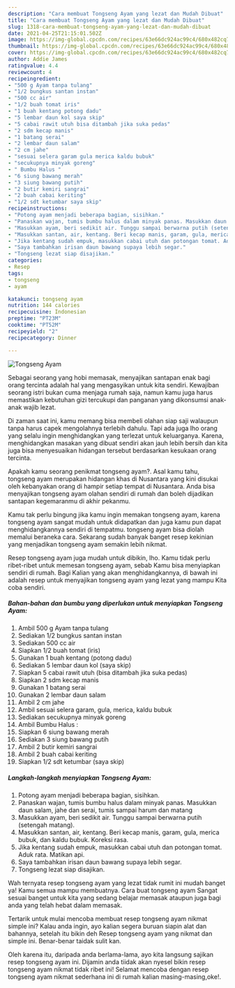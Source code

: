 ```yaml
---
description: "Cara membuat Tongseng Ayam yang lezat dan Mudah Dibuat"
title: "Cara membuat Tongseng Ayam yang lezat dan Mudah Dibuat"
slug: 1318-cara-membuat-tongseng-ayam-yang-lezat-dan-mudah-dibuat
date: 2021-04-25T21:15:01.502Z
image: https://img-global.cpcdn.com/recipes/63e66dc924ac99c4/680x482cq70/tongseng-ayam-foto-resep-utama.jpg
thumbnail: https://img-global.cpcdn.com/recipes/63e66dc924ac99c4/680x482cq70/tongseng-ayam-foto-resep-utama.jpg
cover: https://img-global.cpcdn.com/recipes/63e66dc924ac99c4/680x482cq70/tongseng-ayam-foto-resep-utama.jpg
author: Addie James
ratingvalue: 4.4
reviewcount: 4
recipeingredient:
- "500 g Ayam tanpa tulang"
- "1/2 bungkus santan instan"
- "500 cc air"
- "1/2 buah tomat iris"
- "1 buah kentang potong dadu"
- "5 lembar daun kol saya skip"
- "5 cabai rawit utuh bisa ditambah jika suka pedas"
- "2 sdm kecap manis"
- "1 batang serai"
- "2 lembar daun salam"
- "2 cm jahe"
- "sesuai selera garam gula merica kaldu bubuk"
- "secukupnya minyak goreng"
- " Bumbu Halus "
- "6 siung bawang merah"
- "3 siung bawang putih"
- "2 butir kemiri sangrai"
- "2 buah cabai keriting"
- "1/2 sdt ketumbar saya skip"
recipeinstructions:
- "Potong ayam menjadi beberapa bagian, sisihkan."
- "Panaskan wajan, tumis bumbu halus dalam minyak panas. Masukkan daun salam, jahe dan serai, tumis sampai harum dan matang"
- "Masukkan ayam, beri sedikit air. Tunggu sampai berwarna putih (setengah matang)."
- "Masukkan santan, air, kentang. Beri kecap manis, garam, gula, merica bubuk, dan kaldu bubuk. Koreksi rasa."
- "Jika kentang sudah empuk, masukkan cabai utuh dan potongan tomat. Aduk rata. Matikan api."
- "Saya tambahkan irisan daun bawang supaya lebih segar."
- "Tongseng lezat siap disajikan."
categories:
- Resep
tags:
- tongseng
- ayam

katakunci: tongseng ayam 
nutrition: 144 calories
recipecuisine: Indonesian
preptime: "PT23M"
cooktime: "PT52M"
recipeyield: "2"
recipecategory: Dinner

---
```



![Tongseng Ayam](https://img-global.cpcdn.com/recipes/63e66dc924ac99c4/680x482cq70/tongseng-ayam-foto-resep-utama.jpg)

Sebagai seorang yang hobi memasak, menyajikan santapan enak bagi orang tercinta adalah hal yang mengasyikan untuk kita sendiri. Kewajiban seorang istri bukan cuma menjaga rumah saja, namun kamu juga harus memastikan kebutuhan gizi tercukupi dan panganan yang dikonsumsi anak-anak wajib lezat.

Di zaman  saat ini, kamu memang bisa membeli olahan siap saji walaupun tanpa harus capek mengolahnya terlebih dahulu. Tapi ada juga lho orang yang selalu ingin menghidangkan yang terlezat untuk keluarganya. Karena, menghidangkan masakan yang dibuat sendiri akan jauh lebih bersih dan kita juga bisa menyesuaikan hidangan tersebut berdasarkan kesukaan orang tercinta. 



Apakah kamu seorang penikmat tongseng ayam?. Asal kamu tahu, tongseng ayam merupakan hidangan khas di Nusantara yang kini disukai oleh kebanyakan orang di hampir setiap tempat di Nusantara. Anda bisa menyajikan tongseng ayam olahan sendiri di rumah dan boleh dijadikan santapan kegemaranmu di akhir pekanmu.

Kamu tak perlu bingung jika kamu ingin memakan tongseng ayam, karena tongseng ayam sangat mudah untuk didapatkan dan juga kamu pun dapat menghidangkannya sendiri di tempatmu. tongseng ayam bisa diolah memalui beraneka cara. Sekarang sudah banyak banget resep kekinian yang menjadikan tongseng ayam semakin lebih nikmat.

Resep tongseng ayam juga mudah untuk dibikin, lho. Kamu tidak perlu ribet-ribet untuk memesan tongseng ayam, sebab Kamu bisa menyiapkan sendiri di rumah. Bagi Kalian yang akan menghidangkannya, di bawah ini adalah resep untuk menyajikan tongseng ayam yang lezat yang mampu Kita coba sendiri.

<!--inarticleads1-->

##### Bahan-bahan dan bumbu yang diperlukan untuk menyiapkan Tongseng Ayam:

1. Ambil 500 g Ayam tanpa tulang
1. Sediakan 1/2 bungkus santan instan
1. Sediakan 500 cc air
1. Siapkan 1/2 buah tomat (iris)
1. Gunakan 1 buah kentang (potong dadu)
1. Sediakan 5 lembar daun kol (saya skip)
1. Siapkan 5 cabai rawit utuh (bisa ditambah jika suka pedas)
1. Siapkan 2 sdm kecap manis
1. Gunakan 1 batang serai
1. Gunakan 2 lembar daun salam
1. Ambil 2 cm jahe
1. Ambil sesuai selera garam, gula, merica, kaldu bubuk
1. Sediakan secukupnya minyak goreng
1. Ambil  Bumbu Halus :
1. Siapkan 6 siung bawang merah
1. Sediakan 3 siung bawang putih
1. Ambil 2 butir kemiri sangrai
1. Ambil 2 buah cabai keriting
1. Siapkan 1/2 sdt ketumbar (saya skip)




<!--inarticleads2-->

##### Langkah-langkah menyiapkan Tongseng Ayam:

1. Potong ayam menjadi beberapa bagian, sisihkan.
1. Panaskan wajan, tumis bumbu halus dalam minyak panas. Masukkan daun salam, jahe dan serai, tumis sampai harum dan matang
1. Masukkan ayam, beri sedikit air. Tunggu sampai berwarna putih (setengah matang).
1. Masukkan santan, air, kentang. Beri kecap manis, garam, gula, merica bubuk, dan kaldu bubuk. Koreksi rasa.
1. Jika kentang sudah empuk, masukkan cabai utuh dan potongan tomat. Aduk rata. Matikan api.
1. Saya tambahkan irisan daun bawang supaya lebih segar.
1. Tongseng lezat siap disajikan.




Wah ternyata resep tongseng ayam yang lezat tidak rumit ini mudah banget ya! Kamu semua mampu membuatnya. Cara buat tongseng ayam Sangat sesuai banget untuk kita yang sedang belajar memasak ataupun juga bagi anda yang telah hebat dalam memasak.

Tertarik untuk mulai mencoba membuat resep tongseng ayam nikmat simple ini? Kalau anda ingin, ayo kalian segera buruan siapin alat dan bahannya, setelah itu bikin deh Resep tongseng ayam yang nikmat dan simple ini. Benar-benar taidak sulit kan. 

Oleh karena itu, daripada anda berlama-lama, ayo kita langsung sajikan resep tongseng ayam ini. Dijamin anda tiidak akan nyesel bikin resep tongseng ayam nikmat tidak ribet ini! Selamat mencoba dengan resep tongseng ayam nikmat sederhana ini di rumah kalian masing-masing,oke!.

